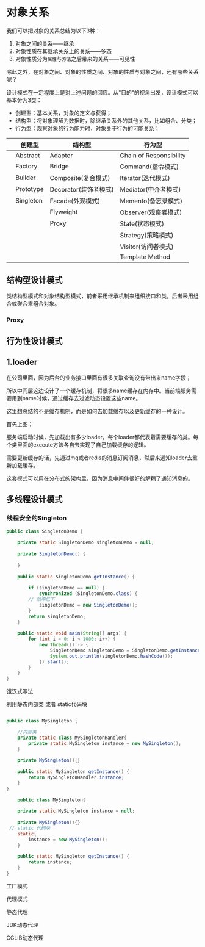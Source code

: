 # 对象关系

我们可以把对象的关系总结为以下3种：

1. 对象之间的关系——继承
2. 对象性质在其继承关系上的关系——多态
3. 对象性质分为`属性`与`方法`之后带来的关系——可见性

除此之外，在对象之间、对象的性质之间、对象的性质与对象之间，还有哪些关系呢？

设计模式在一定程度上是对上述问题的回应。从"目的"的视角出发，设计模式可以基本分为3类：

- 创建型：基本关系，对象的定义与获得；
- 结构型：将对象理解为数据时，除继承关系外的其他关系，比如组合、分类；
- 行为型：观察对象的行为能力时，对象关于行为的可能关系；

|      | 创建型    | 结构型                | 行为型                  |
| ---- | --------- | --------------------- | ----------------------- |
|      | Abstract  | Adapter               | Chain of Responsibility |
|      | Factory   | Bridge                | Command(指令模式)       |
|      | Builder   | Composite(复合模式)   | Iterator(迭代模式)      |
|      | Prototype | Decorator(装饰者模式) | Mediator(中介者模式)    |
|      | Singleton | Facade(外观模式)      | Memento(备忘录模式)     |
|      |           | Flyweight             | Observer(观察者模式)    |
|      |           | Proxy                 | State(状态模式)         |
|      |           |                       | Strategy(策略模式)      |
|      |           |                       | Visitor(访问者模式)     |
|      |           |                       | Template Method         |



## 结构型设计模式

类结构型模式和对象结构型模式，前者采用继承机制来组织接口和类，后者釆用组合或聚合来组合对象。

### Proxy



## 行为性设计模式





## 1.loader

在公司里面，因为后台的业务接口里面有很多关联查询没有带出来name字段；

所以中间层这边设计了一个缓存机制，将很多name缓存在内存中。当前端服务需要用到name时候，通过缓存去过滤动态设置这些name。

这里想总结的不是缓存机制，而是如何去加载缓存以及更新缓存的一种设计。

首先上图：



服务端启动时候，先加载出有多少loader，每个loader都代表着需要缓存的类。每个类里面的execute方法各自去实现了自己加载缓存的逻辑。

需要更新缓存的话，先通过mq或者redis的消息订阅消息，然后来通知loader去重新加载缓存。

这套模式可以用在分布式的架构里，因为消息中间件很好的解耦了通知消息的。







## 多线程设计模式

### 线程安全的Singleton

```java
public class SingletonDemo {
	
	private static SingletonDemo singletonDemo = null;
	
	private SingletonDemo() {
	
	}
	
	public static SingletonDemo getInstance() {
		
		if (singletonDemo == null) {
			synchronized (SingletonDemo.class) {
        // 效率低下
			singletonDemo = new SingletonDemo();
		}
		return singletonDemo;
	}
	
	public static void main(String[] args) {
		for (int i = 0; i < 1000; i++) {
			new Thread(() -> {
				SingletonDemo singletonDemo = SingletonDemo.getInstance();
				System.out.println(singletonDemo.hashCode());
			}).start();
		}
	}
}
```



饿汉式写法



利用静态内部类 或者 static代码块



```java

public class MySingleton {

	//内部类
	private static class MySingletonHandler{
		private static MySingleton instance = new MySingleton();
	} 
	
	private MySingleton(){}
	 
	public static MySingleton getInstance() { 
		return MySingletonHandler.instance;
	}
}

	public class MySingleton{
	 
	private static MySingleton instance = null;
	 
	private MySingleton(){}
 // static 代码块
	static{
		instance = new MySingleton();
	}
	
	public static MySingleton getInstance() { 
		return instance;
	} 
}


```




工厂模式

代理模式

静态代理

JDK动态代理

CGLIB动态代理